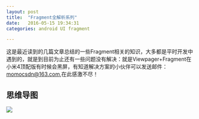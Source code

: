 ```yaml
---
layout: post
title:  "Fragment全解析系列"
date:   2016-05-15 19:34:31
categories: android UI fragment

---
```


这是最近读到的几篇文章总结的一些Fragment相关的知识，大多都是平时开发中遇到的，就是到目前为止还有一些问题没有解决：就是Viewpager+Fragment在小米4顶配版有时候会黑屏，有知道解决方案的小伙伴可以发送邮件：momocsdn@163.com,在此感激不尽！

## 思维导图
![](http://7xt310.com1.z0.glb.clouddn.com/Fragment%E5%85%A8%E8%A7%A3%E6%9E%90%E7%B3%BB%E5%88%97.png)
